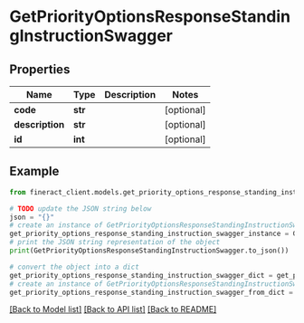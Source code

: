 # GetPriorityOptionsResponseStandingInstructionSwagger


## Properties

Name | Type | Description | Notes
------------ | ------------- | ------------- | -------------
**code** | **str** |  | [optional] 
**description** | **str** |  | [optional] 
**id** | **int** |  | [optional] 

## Example

```python
from fineract_client.models.get_priority_options_response_standing_instruction_swagger import GetPriorityOptionsResponseStandingInstructionSwagger

# TODO update the JSON string below
json = "{}"
# create an instance of GetPriorityOptionsResponseStandingInstructionSwagger from a JSON string
get_priority_options_response_standing_instruction_swagger_instance = GetPriorityOptionsResponseStandingInstructionSwagger.from_json(json)
# print the JSON string representation of the object
print(GetPriorityOptionsResponseStandingInstructionSwagger.to_json())

# convert the object into a dict
get_priority_options_response_standing_instruction_swagger_dict = get_priority_options_response_standing_instruction_swagger_instance.to_dict()
# create an instance of GetPriorityOptionsResponseStandingInstructionSwagger from a dict
get_priority_options_response_standing_instruction_swagger_from_dict = GetPriorityOptionsResponseStandingInstructionSwagger.from_dict(get_priority_options_response_standing_instruction_swagger_dict)
```
[[Back to Model list]](../README.md#documentation-for-models) [[Back to API list]](../README.md#documentation-for-api-endpoints) [[Back to README]](../README.md)


